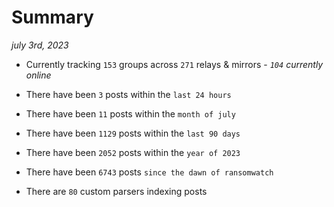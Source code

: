 
# Summary
_july 3rd, 2023_

- Currently tracking `153` groups across `271` relays & mirrors - _`104` currently online_

- There have been `3` posts within the `last 24 hours`

- There have been `11` posts within the `month of july`

- There have been `1129` posts within the `last 90 days`

- There have been `2052` posts within the `year of 2023`

- There have been `6743` posts `since the dawn of ransomwatch`

- There are `80` custom parsers indexing posts
